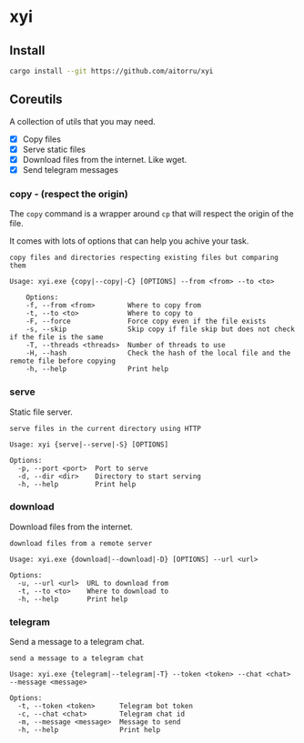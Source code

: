 # xyi

## Install

```bash
cargo install --git https://github.com/aitorru/xyi
```

## Coreutils

A collection of utils that you may need.

- [x] Copy files
- [x] Serve static files
- [x] Download files from the internet. Like wget.
- [x] Send telegram messages

### copy - (respect the origin)

The `copy` command is a wrapper around `cp` that will respect the origin of the file.

It comes with lots of options that can help you achive your task.

```
copy files and directories respecting existing files but comparing them

Usage: xyi.exe {copy|--copy|-C} [OPTIONS] --from <from> --to <to>

    Options:
    -f, --from <from>        Where to copy from
    -t, --to <to>            Where to copy to
    -F, --force              Force copy even if the file exists
    -s, --skip               Skip copy if file skip but does not check if the file is the same
    -T, --threads <threads>  Number of threads to use
    -H, --hash               Check the hash of the local file and the remote file before copying
    -h, --help               Print help

```

### serve

Static file server.

```
serve files in the current directory using HTTP

Usage: xyi {serve|--serve|-S} [OPTIONS]

Options:
  -p, --port <port>  Port to serve
  -d, --dir <dir>    Directory to start serving
  -h, --help         Print help
```

### download

Download files from the internet.

```
download files from a remote server

Usage: xyi.exe {download|--download|-D} [OPTIONS] --url <url>

Options:
  -u, --url <url>  URL to download from
  -t, --to <to>    Where to download to
  -h, --help       Print help
```

### telegram

Send a message to a telegram chat.

```
send a message to a telegram chat

Usage: xyi.exe {telegram|--telegram|-T} --token <token> --chat <chat> --message <message>

Options:
  -t, --token <token>      Telegram bot token
  -c, --chat <chat>        Telegram chat id
  -m, --message <message>  Message to send
  -h, --help               Print help
```